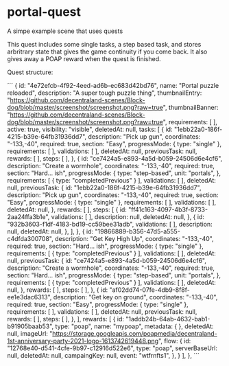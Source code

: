 # portal-quest
 A simpe example scene that uses quests
 
 This quest includes some single tasks, a step based task, and stores arbritrary state that gives the game continuity if you come back. It also gives away a POAP reward when the quest is finished.
 
 
 
 Quest structure:
 
 ´´´
 {
 id: "4e72efcb-4f92-4eed-ad6b-ec683d42bd76",
 name: "Portal puzzle reloaded",
 description: "A super tough puzzle thing",
 thumbnailEntry: "https://github.com/decentraland-scenes/Block-dog/blob/master/screenshot/screenshot.png?raw=true",
 thumbnailBanner: "https://github.com/decentraland-scenes/Block-dog/blob/master/screenshot/screenshot.png?raw=true",
 requirements: [ ],
 active: true,
 visibility: "visible",
 deletedAt: null,
 tasks: 
  [
   {
    id: "1ebb22a0-186f-4215-b39e-64fb31936dd7",
    description: "Pick up gun",
    coordinates: "-133,-40",
    required: true,
    section: "Easy",
    progressMode: 
     {
      type: "single"
     },
    requirements: [ ],
    validations: [ ],
    deletedAt: null,
    previousTask: null,
    rewards: [ ],
    steps: [ ],
   },
   {
    id: "ce7424a5-e893-4a5d-b059-24506d6e4cf6",
    description: "Create a wormhole",
    coordinates: "-133,-40",
    required: true,
    section: "Hard... ish",
    progressMode: 
     {
      type: "step-based",
      unit: "portals",
     },
    requirements: 
     [
      {
       type: "completedPrevious"
      }
     ],
    validations: [ ],
    deletedAt: null,
    previousTask: 
     {
      id: "1ebb22a0-186f-4215-b39e-64fb31936dd7",
      description: "Pick up gun",
      coordinates: "-133,-40",
      required: true,
      section: "Easy",
      progressMode: 
       {
        type: "single"
       },
      requirements: [ ],
      validations: [ ],
      deletedAt: null,
     },
    rewards: [ ],
    steps: 
     [
      {
       id: "ff41c163-4097-4b3f-8733-2aa24ffa3b1e",
       validations: [ ],
       description: null,
       deletedAt: null,
      },
      {
       id: "932b3603-f1df-4183-bd19-cc59bee31adb",
       validations: [ ],
       description: null,
       deletedAt: null,
      },
     ],
   },
   {
    id: "19866889-b356-47d5-a555-c4dfda300708",
    description: "Get Key High Up",
    coordinates: "-133,-40",
    required: true,
    section: "Hard... ish",
    progressMode: 
     {
      type: "single"
     },
    requirements: 
     [
      {
       type: "completedPrevious"
      }
     ],
    validations: [ ],
    deletedAt: null,
    previousTask: 
     {
      id: "ce7424a5-e893-4a5d-b059-24506d6e4cf6",
      description: "Create a wormhole",
      coordinates: "-133,-40",
      required: true,
      section: "Hard... ish",
      progressMode: 
       {
        type: "step-based",
        unit: "portals",
       },
      requirements: 
       [
        {
         type: "completedPrevious"
        }
       ],
      validations: [ ],
      deletedAt: null,
     },
     rewards: [ ],
     steps: [ ],
    },
   {
    id: "af02dd74-07fe-4db9-8f8f-ee1e3dac6313",
    description: "Get key on ground",
    coordinates: "-133,-40",
    required: true,
    section: "Easy",
    progressMode: 
     {
      type: "single"
     },
    requirements: [ ],
    validations: [ ],
    deletedAt: null,
    previousTask: null,
    rewards: [ ],
    steps: [ ],
    },
   ],
   rewards: 
    [
     {
     id: "1addb24b-64ab-4632-bab1-b91905baab53",
     type: "poap",
     name: "mypoap",
     metadata: { },
     deletedAt: null,
     imageUrl: "https://storage.googleapis.com/poapmedia/decentraland-1st-anniversary-party-2021-logo-1613742619448.png",
     flow: 
      {
       id: "12768e40-d541-4cfe-9b97-c12916d522e6",
       type: "poap",
       serverBaseUrl: null,
       deletedAt: null,
       campaingKey: null,
       event: "wtfrnfts1",
      },
     }
   ],
},
´´´
